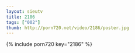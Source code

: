 ```yaml
--- 
layout: sieutv
title: 2186
tags: ["002"]
thumb: http://porn720.net/video/2186/poster.jpg
---
```

{% include porn720 key="2186" %} 
